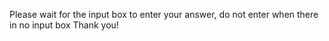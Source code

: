 Please wait for the input box to enter your answer, do not enter when there in no input box
Thank you!
